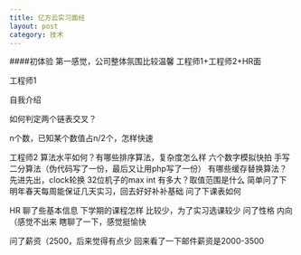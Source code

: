 ```yaml
---
title: 亿方云实习面经
layout: post
category: 技术
---
```


####初体验
第一感觉，公司整体氛围比较温馨
工程师1+工程师2+HR面

工程师1

自我介绍

如何判定两个链表交叉？

n个数，已知某个数值占n/2个，怎样快速


工程师2
算法水平如何？有哪些排序算法，复杂度怎么样
六个数字模拟快拍
手写二分算法（伪代码写了一份，最后又让用php写了一份）
有哪些缓存替换算法？先进先出，clock轮换
32位机子的max int 有多大？取值范围是什么
简单问了下明年春天每周能保证几天实习，回去好好补补基础
问了下课表如何

HR
聊了些基本信息
下学期的课程怎样 比较少，为了实习选课较少
问了性格 内向（感觉不出来
瞎聊了一下，感觉挺愉快

问了薪资（2500，后来觉得有点少
回来看了一下邮件薪资是2000-3500


